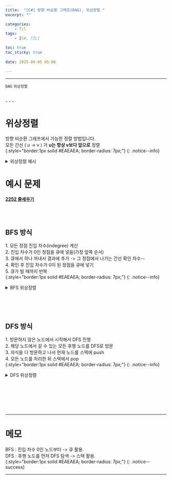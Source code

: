 ```yaml
---
title:  "[C#] 방향 비순환 그래프(DAG), 위상정렬 "
excerpt: ""

categories:
    - Til
tags:
    - [C#, TIL]

toc: true
toc_sticky: true
 
date: 2025-09-05 05:00

---
```

- - -

`DAG` `위상정렬`

<br>
- - - 


# 위상정렬
방향 비순환 그래프에서 가능한 정렬 방법입니다.  
모든 간선 ( u -> v ) 가 **u는 항상 v보다 앞으로** 정렬   
{:style="border:1px solid #EAEAEA; border-radius: 7px;"}
{: .notice--info}  

<details>
<summary>위상정렬 예시</summary>
<div class="notice--primary" markdown="1"> 

```c# 
A -> C
B -> C
C -> D
```
- 가능한 정렬  
- A B C D  
- B A C D  
</div>
</details>


# 예시 문제
**[2252 줄세우기](https://www.acmicpc.net/problem/2252)**  

<BR><BR>

## BFS 방식
1.&nbsp;모든 정점 진입 차수(indegree) 계산  
2.&nbsp;진입 차수가 0인 정점을 큐에 넣음(가장 앞쪽 순서)  
3.&nbsp;큐에서 하나 꺼내서 결과에 추가 -> 그 정점에서 나가는 간선 확인 차수--  
4.&nbsp;확인 후 진입 차수가 0이 된 정점을 큐에 넣기  
5.&nbsp;큐가 빌 때까지 반복  
{:style="border:1px solid #EAEAEA; border-radius: 7px;"}
{: .notice--info}  

<details>
<summary> BFS 위상정렬</summary>
<div class="notice--primary" markdown="1"> 

```c# 

class Program
{
    static StreamWriter sw = new StreamWriter(Console.OpenStandardOutput());

    static void Main()
    {
        int[] input = Array.ConvertAll(Console.ReadLine().Split(), Convert.ToInt32);
        int n = input[0];
        int m = input[1];

        List<int>[] graph = new List<int>[n+1];
        int[] indegree = new int[n + 1];

        for (int i = 1; i <= n; i++)
        {
            graph[i] = new List<int>();
        }

        for (int i = 0; i < m; i++)
        {
            int[] ab = Array.ConvertAll(Console.ReadLine().Split(), Convert.ToInt32);
            int a = ab[0];
            int b = ab[1];

            graph[a].Add(b);

            //⭐1. 모든 정점 진입 차수(indegree) 계산  
            indegree[b]++;
        }

        Queue<int> que = new Queue<int>();
        for (int i = 1; i <= n; i++)
        {
            if (indegree[i]==0)
            {
                //⭐2. 진입 차수가 0인 정점을 큐에 넣음(가장 앞쪽 순서)  
                que.Enqueue(i);
            }
        }

        List<int> result = new List<int>();

        //⭐5. 큐가 빌 때까지 반복  
        while (que.Count>0)
        {
            //⭐3. 큐에서 하나 꺼내서 결과에 추가  
            int now = que.Dequeue();
            result.Add(now);

            
            foreach (int next in graph[now])
            {
                //⭐3-2. -> 그 정점에서 나가는 간선 확인, 차수--  
                indegree[next]--;
                if (indegree[next]==0)
                {
                    //⭐4. 확인 후 진입 차수가 0이 된 정점을 큐에 넣기 
                    que.Enqueue(next);
                }
            }
        }

        sw.WriteLine(string.Join(" ",result));
        sw.Flush(); sw.Close();
    }
}
```

</div>
</details>

<br><br><br>

## DFS 방식
1.&nbsp;방문하지 않은 노드에서 시작해서 DFS 진행  
2.&nbsp;해당 노드에서 갈 수 있는 모든 후행 노드를 DFS로 방문  
3.&nbsp;자식을 다 방문하고 나서 현재 노드를 스택에 push  
4.&nbsp;모든 노드를 처리한 뒤 스택에서 pop  
{:style="border:1px solid #EAEAEA; border-radius: 7px;"}
{: .notice--info}  

<details>
<summary> DFS 위상정렬</summary>
<div class="notice--primary" markdown="1"> 

```c# 

class Program
{
    static StreamWriter sw = new StreamWriter(Console.OpenStandardOutput());

    static List<int>[] graph;
    static bool[] visited;
    static Stack<int> stack = new Stack<int>();

    static void Main()
    {
        int[] input = Array.ConvertAll(Console.ReadLine().Split(), Convert.ToInt32);
        int n = input[0];
        int m = input[1];

        graph = new List<int>[n+1];
        visited = new bool[n + 1];

        for (int i = 1; i <= n; i++)
        {
            graph[i] = new List<int>();
        }

        for (int i = 0; i < m; i++)
        {
            int[] ab = Array.ConvertAll(Console.ReadLine().Split(), Convert.ToInt32);
            int a = ab[0];
            int b = ab[1];

            graph[a].Add(b);
        }

        for (int i = 1; i <= n; i++)
        {
            if (!visited[i])
            {
                //⭐1. 방문하지 않은 노드에서 시작해서 DFS 진행 
                DFS(i);
            }
        }

        while (stack.Count>0)
        {
            //⭐4. 모든 노드를 처리한 뒤 스택에서 pop 
            sw.Write(stack.Pop() + " ");
        }

        sw.Flush(); sw.Close();
    }

    static void DFS(int node) 
    {
        visited[node] = true;
        foreach (int next in graph[node])
        {
            //⭐2. 해당 노드에서 갈 수 있는 모든 후행 노드를 DFS로 방문  
            if (!visited[next])
            {
                DFS(next);
            }
        }

        //⭐3. 자식을 다 방문하고 나서 현재 노드를 스택에 push  
        stack.Push(node);
    }
}
```

</div>
</details>



<br><br><br><br><br>
- - - 


# 메모
BFS : 진입 차수 0인 노드부터 -> 큐 활용.  
DFS : 후행 노드를 먼저 DFS 탐색 -> 스택 활용.  
{:style="border:1px solid #EAEAEA; border-radius: 7px;"}
{: .notice--success}  

- - -